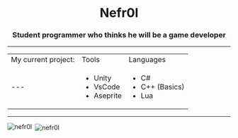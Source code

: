 <h1 align="center">Nefr0l</h1>
<h3 align="center">Student programmer who thinks he will be a game developer</h3>
<hr>
<table align="center">
<tr>
  <td>
  My current project:
  </td>
  <td>
  Tools
  </td>
  <td>
  Languages
  </td>
</tr>
<tr>
  <td>
  ---
  </td>
  <td>
   <ul>
      <li>Unity</li>
      <li>VsCode</li>
      <li>Aseprite</li>
    </ul>
  </td>
  <td>
    <ul>
      <li>C#</li>
      <li>C++ (Basics)</li>
      <li>Lua</li>
    </ul>
  </td>
</tr>
</table>

<p align="left">
</p>

<hr>


<p><img align="left" src="https://github-readme-stats.vercel.app/api/top-langs?username=nefr0l&show_icons=true&locale=en&layout=compact" alt="nefr0l" /></p>

<p>&nbsp;<img align="center" src="https://github-readme-stats.vercel.app/api?username=nefr0l&show_icons=true&locale=en" alt="nefr0l" /></p>

